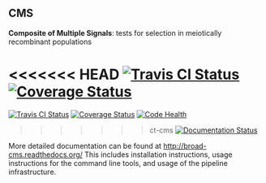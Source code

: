 ## CMS

**Composite of Multiple Signals**: tests for selection in meiotically recombinant populations

<<<<<<< HEAD
[![Travis CI Status](https://travis-ci.org/broadinstitute/cms.svg?branch=master)](https://travis-ci.org/broadinstitute/cms)
[![Coverage Status](https://coveralls.io/repos/broadinstitute/cms/badge.svg?branch=master)](https://coveralls.io/r/broadinstitute/cms)
=======
[![Travis CI Status](https://api.travis-ci.org/broadinstitute/cms.svg)](https://travis-ci.org/broadinstitute/cms)
[![Coverage Status](https://coveralls.io/repos/broadinstitute/cms/badge.svg)](https://coveralls.io/r/broadinstitute/cms)
[![Code Health](https://landscape.io/github/broadinstitute/cms/master/landscape.svg?style=flat)](https://landscape.io/github/broadinstitute/cms)
>>>>>>> ct-cms
[![Documentation Status](https://readthedocs.org/projects/broad-cms/badge/?version=latest)](https://readthedocs.org/projects/broad-cms/?badge=latest)

More detailed documentation can be found at http://broad-cms.readthedocs.org/
This includes installation instructions,
usage instructions for the command line tools,
and usage of the pipeline infrastructure.
